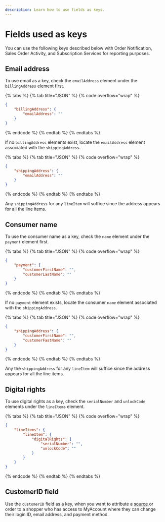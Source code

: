 ```yaml
---
description: Learn how to use fields as keys.
---
```


# Fields used as keys

You can use the following keys described below with Order Notification, Sales Order Activity, and Subscription Services for reporting purposes.

## Email address

To use email as a key, check the `emailAddress` element under the `billingAddress` element first.

{% tabs %}
{% tab title="JSON" %}
{% code overflow="wrap" %}
```json
{
	"billingAddress": {
		"emailAddress": ""
	}
}
```
{% endcode %}
{% endtab %}
{% endtabs %}

If no `billingAddress` elements exist, locate the `emailAddress` element associated with the `shippingAddress`**.**

{% tabs %}
{% tab title="JSON" %}
{% code overflow="wrap" %}
```json
{
	"shippingAddress": {
		"emailAddress": ""
	}
}
```
{% endcode %}
{% endtab %}
{% endtabs %}

Any `shippingAddress` for any `lineItem` will suffice since the address appears for all the line items.

## Consumer name

To use the consumer name as a key, check the `name` element under the `payment` element first.

{% tabs %}
{% tab title="JSON" %}
{% code overflow="wrap" %}
```json
{
	"payment": {
		"customerFirstName": "",
		"customerLastName": ""
	}
}
```
{% endcode %}
{% endtab %}
{% endtabs %}

If no `payment` element exists, locate the consumer `name` element associated with the `shippingAddress`.

{% tabs %}
{% tab title="JSON" %}
{% code overflow="wrap" %}
```json
{
	"shippingAddress": {
		"customerFirstName": "",
		"customerFastName": ""
	}
}
```
{% endcode %}
{% endtab %}
{% endtabs %}

Any the `shippingAddress` for any `lineItem` will suffice since the address appears for all the line items.

## Digital rights

To use digital rights as a key, check the `serialNumber` and `unlockCode` elements under the `lineItems` element.

{% tabs %}
{% tab title="JSON" %}
{% code overflow="wrap" %}
```json
{
	"lineItems": {
		"lineItem": {
			"digitalRights": {
				"serialNumber": "",
				"unlockCode": ""
			}
		}
	}
}
```
{% endcode %}
{% endtab %}
{% endtabs %}

## CustomerID field

Use the `customerID` field as a key, when you want to attribute a [source ](https://www.digitalriver.com/docs/commerce-admin-api/#tag/Source/operation/retrieveSources)or order to a shopper who has access to MyAccount where they can change their login ID, email address, and payment method.
